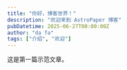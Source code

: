 ```yaml
---
title: "你好，博客世界！"
description: "欢迎来到 AstroPaper 博客"
pubDatetime: 2025-06-27T00:00:00Z
author: "da fa"
tags: ["介绍", "欢迎"]
---
```


这是第一篇示范文章。
